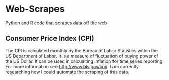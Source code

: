 # Web-Scrapes
Python and R code that scrapes data off the web

## Consumer Price Index (CPI)
The CPI is calculated monthly by the Bureau of Labor Statistics within the US Department of Labor.  It is a measure of fluctuation of buying power of the US Dollar.  It can be used in calcualting inflation for time series reporting.  For more information see http://www.bls.gov/cpi/.  I am currently researching how I could automate the scraping of this data.
